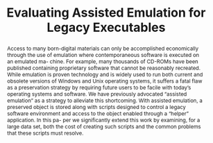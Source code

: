 ---
abstract: 'Access to many born-digital materials can only be accomplished economically
  through the use of emulation where contemporaneous software is executed on an emulated
  ma- chine. For example, many thousands of CD-ROMs have been published containing
  proprietary software that cannot be reasonably recreated. While emulation is proven
  technology and is widely used to run both current and obsolete versions of Windows
  and Unix operating systems, it suffers a fatal flaw as a preservation strategy by
  requiring future users to be facile with today’s operating systems and software.

  We have previously advocated “assisted emulation” as a strategy to alleviate this
  shortcoming. With assisted emulation, a preserved object is stored along with scripts
  designed to control a legacy software environment and access to the object enabled
  through a “helper” application. In this pa- per we significantly extend this work
  by examining, for a large data set, both the cost of creating such scripts and the
  common problems that these scripts must resolve.'
creators:
- Toshniwal, Swetha
- Areyan, Enrique
- Brown, Geoffrey
- Cornelius, Kevin
- Whelan, Gavin
date: null
document_url: https://services.phaidra.univie.ac.at/api/object/o:293866/download
grand_parent: iPRES
institutions: []
keywords:
- ischool
- toronto
- canada
- emulation
- assisted emulation
- digital preservation
landing_page_url: https://phaidra.univie.ac.at/o:293866
language: eng
layout: publication
license: CC BY-NC-SA 3.0 AT
notes_url: null
parent: iPRES 2012
publication_type: paper
size: 774259
slides_url: null
source_name: iPRES
stream_url: null
title: Evaluating Assisted Emulation for Legacy Executables
year: 2012
---